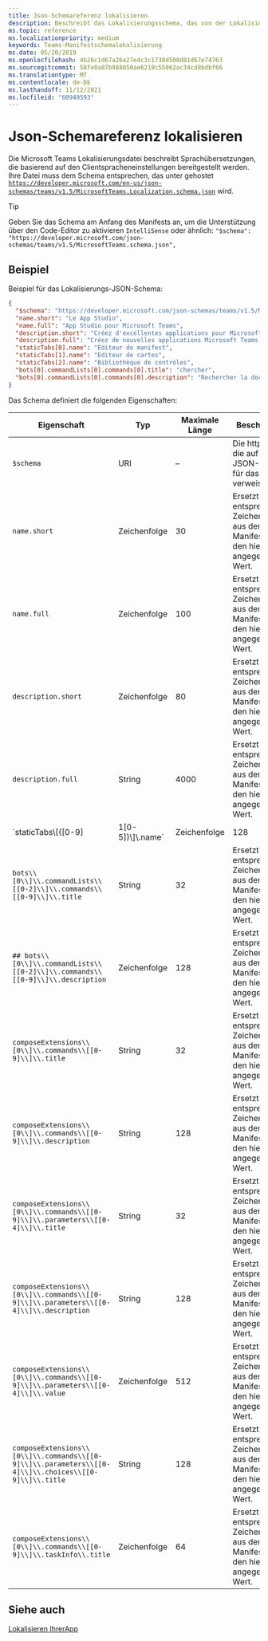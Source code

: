 ```yaml
---
title: Json-Schemareferenz lokalisieren
description: Beschreibt das Lokalisierungsschema, das von der Lokalisierungsdatei für Microsoft Teams mithilfe eines Beispielschemas unterstützt wird
ms.topic: reference
ms.localizationpriority: medium
keywords: Teams-Manifestschemalokalisierung
ms.date: 05/20/2019
ms.openlocfilehash: 4b26c1d67a26a27e4c3c1738d508d81d67e74763
ms.sourcegitcommit: 58fe8a87b988850ae6219c55062ac34cd8bdbf66
ms.translationtype: MT
ms.contentlocale: de-DE
ms.lasthandoff: 11/12/2021
ms.locfileid: "60949593"
---
```

# <a name="localize-json-schema-reference"></a>Json-Schemareferenz lokalisieren

Die Microsoft Teams Lokalisierungsdatei beschreibt Sprachübersetzungen, die basierend auf den Clientspracheneinstellungen bereitgestellt werden. Ihre Datei muss dem Schema entsprechen, das unter gehostet [`https://developer.microsoft.com/en-us/json-schemas/teams/v1.5/MicrosoftTeams.Localization.schema.json`](https://developer.microsoft.com/en-us/json-schemas/teams/v1.5/MicrosoftTeams.Localization.schema.json) wird.

> [!TIP]
> Geben Sie das Schema am Anfang des Manifests an, um die Unterstützung über den Code-Editor zu aktivieren `IntelliSense` oder ähnlich: `"$schema": "https://developer.microsoft.com/json-schemas/teams/v1.5/MicrosoftTeams.schema.json",`

## <a name="example"></a>Beispiel

Beispiel für das Lokalisierungs-JSON-Schema:

```json
{
  "$schema": "https://developer.microsoft.com/json-schemas/teams/v1.5/MicrosoftTeams.schema.json",
  "name.short": "Le App Studio",
  "name.full": "App Studio pour Microsoft Teams",
  "description.short": "Créez d'excellentes applications pour Microsoft Teams avec App Studio.",
  "description.full": "Créez de nouvelles applications Microsoft Teams, concevez et prévisualisez des cartes bot, et explorez la documentation avec App Studio.",
  "staticTabs[0].name": "Editeur de manifest",
  "staticTabs[1].name": "Editeur de cartes",
  "staticTabs[2].name": "Bibliothèque de contrôles",
  "bots[0].commandLists[0].commands[0].title": "chercher",
  "bots[0].commandLists[0].commands[0].description": "Rechercher la documentation Teams pertinente"
}
```

Das Schema definiert die folgenden Eigenschaften:

|Eigenschaft|Typ|Maximale Länge|Beschreibung|
|---------------|--------|---------|------------------|
|`$schema`|URI|–|Die https:// URL, die auf das JSON-Schema für das Manifest verweist.|
|`name.short`|Zeichenfolge|30|Ersetzt die entsprechende Zeichenfolge aus dem App-Manifest durch den hier angegebenen Wert.|
|`name.full`|Zeichenfolge|100|Ersetzt die entsprechende Zeichenfolge aus dem App-Manifest durch den hier angegebenen Wert.|
|`description.short`|Zeichenfolge|80|Ersetzt die entsprechende Zeichenfolge aus dem App-Manifest durch den hier angegebenen Wert.|
|`description.full`|String|4000|Ersetzt die entsprechende Zeichenfolge aus dem App-Manifest durch den hier angegebenen Wert.|
|`staticTabs\\[([0-9]|1[0-5])\\]\\.name`|Zeichenfolge|128|Ersetzt die entsprechenden Zeichenfolgen aus dem App-Manifest durch den hier angegebenen Wert.|
|`bots\\[0\\]\\.commandLists\\[[0-2]\\]\\.commands\\[[0-9]\\]\\.title`|String|32|Ersetzt die entsprechenden Zeichenfolgen aus dem App-Manifest durch den hier angegebenen Wert.|
|`## bots\\[0\\]\\.commandLists\\[[0-2]\\]\\.commands\\[[0-9]\\]\\.description`|Zeichenfolge|128|Ersetzt die entsprechenden Zeichenfolgen aus dem App-Manifest durch den hier angegebenen Wert.|
|`composeExtensions\\[0\\]\\.commands\\[[0-9]\\]\\.title`|String|32|Ersetzt die entsprechenden Zeichenfolgen aus dem App-Manifest durch den hier angegebenen Wert.|
|`composeExtensions\\[0\\]\\.commands\\[[0-9]\\]\\.description`|String|128|Ersetzt die entsprechenden Zeichenfolgen aus dem App-Manifest durch den hier angegebenen Wert.|
|`composeExtensions\\[0\\]\\.commands\\[[0-9]\\]\\.parameters\\[[0-4]\\]\\.title`|String|32|Ersetzt die entsprechende Zeichenfolge aus dem App-Manifest durch den hier angegebenen Wert.|
|`composeExtensions\\[0\\]\\.commands\\[[0-9]\\]\\.parameters\\[[0-4]\\]\\.description`|String|128|Ersetzt die entsprechenden Zeichenfolgen aus dem App-Manifest durch den hier angegebenen Wert.|
|`composeExtensions\\[0\\]\\.commands\\[[0-9]\\]\\.parameters\\[[0-4]\\]\\.value`|Zeichenfolge|512|Ersetzt die entsprechende Zeichenfolge aus dem App-Manifest durch den hier angegebenen Wert.|
|`composeExtensions\\[0\\]\\.commands\\[[0-9]\\]\\.parameters\\[[0-4]\\]\\.choices\\[[0-9]\\]\\.title`|String|128|Ersetzt die entsprechenden Zeichenfolgen aus dem App-Manifest durch den hier angegebenen Wert.|
|`composeExtensions\\[0\\]\\.commands\\[[0-9]\\]\\.taskInfo\\.title`|Zeichenfolge|64|Ersetzt die entsprechenden Zeichenfolgen aus dem App-Manifest durch den hier angegebenen Wert.|

## <a name="see-also"></a>Siehe auch

[Lokalisieren IhrerApp](~/concepts/build-and-test/apps-localization.md)
